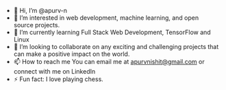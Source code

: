 - 👋 Hi, I’m @apurv-n
- 👀 I’m interested in web development, machine learning, and open source projects.
- 🌱 I’m currently learning Full Stack Web Development, TensorFlow and Linux
- 💞️ I’m looking to collaborate on any exciting and challenging projects that can make a positive impact on the world.
- 📫 How to reach me You can email me at apurvnishit@gmail.com or connect with me on LinkedIn
- ⚡ Fun fact: I love playing chess.

<!---
apurv-n/apurv-n is a ✨ special ✨ repository because its `README.md` (this file) appears on your GitHub profile.
You can click the Preview link to take a look at your changes.
--->
